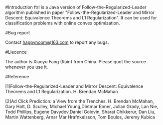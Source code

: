 #Introduction
ftrl is a Java version of Follow-the-Regularized-Leader algorithm published in paper "Follow-the-Regularized-Leader and Mirror Descent: Equivalence Theorems and L1 Regularization". It can be used for classification problems with online convex optimization.

#Bug report

Contact happynoom@163.com to report any bugs.

#Liecence

The author is Xiaoyu Fang (Rain) from China. Please quot the source whenever you use it.

#Reference

[1]Follow-the-Regularized-Leader and Mirror Descent: Equivalence Theorems and L1 Regularization. H. Brendan McMahan

[2]Ad Click Prediction: a View from the Trenches. H. Brendan McMahan, Gary Holt, D. Sculley, Michael Young,Dietmar Ebner, Julian Grady, Lan Nie, Todd Phillips, Eugene Davydov,Daniel Golovin, Sharat Chikkerur, Dan Liu, Martin Wattenberg, Arnar Mar Hrafnkelsson, Tom Boulos, Jeremy Kubica
